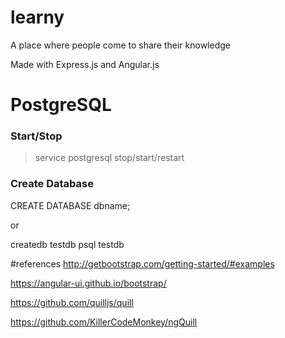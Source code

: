 # learny
A place where people come to share their knowledge

Made with Express.js and Angular.js

# PostgreSQL

### Start/Stop

>  service postgresql stop/start/restart

### Create Database

CREATE DATABASE dbname;

or

createdb testdb
psql testdb




#references
http://getbootstrap.com/getting-started/#examples

https://angular-ui.github.io/bootstrap/

https://github.com/quilljs/quill

https://github.com/KillerCodeMonkey/ngQuill

